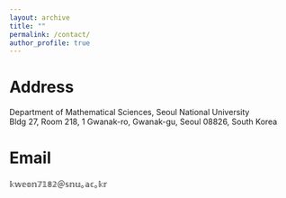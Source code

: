 ```yaml
---
layout: archive
title: ""
permalink: /contact/
author_profile: true
---
```


# Address  
Department of Mathematical Sciences, Seoul National University  
Bldg 27, Room 218, 1 Gwanak-ro, Gwanak-gu, Seoul 08826, South Korea

# Email  
𝕜𝕨𝕖𝕠𝕟𝟟𝟙𝟠𝟚＠𝕤𝕟𝕦｡𝕒𝕔｡𝕜𝕣
